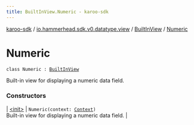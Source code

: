 ```yaml
---
title: BuiltInView.Numeric - karoo-sdk
---
```


[karoo-sdk](../../../index.html) / [io.hammerhead.sdk.v0.datatype.view](../../index.html) / [BuiltInView](../index.html) / [Numeric](./index.html)

# Numeric

`class Numeric : `[`BuiltInView`](../index.html)

Built-in view for displaying a numeric data field.

### Constructors

| [&lt;init&gt;](-init-.html) | `Numeric(context: `[`Context`](https://developer.android.com/reference/android/content/Context.html)`)`<br>Built-in view for displaying a numeric data field. |


